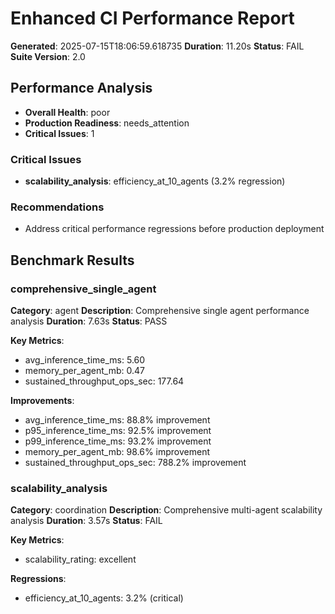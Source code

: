 # Enhanced CI Performance Report

**Generated**: 2025-07-15T18:06:59.618735
**Duration**: 11.20s
**Status**: FAIL
**Suite Version**: 2.0

## Performance Analysis

- **Overall Health**: poor
- **Production Readiness**: needs_attention
- **Critical Issues**: 1

### Critical Issues

- **scalability_analysis**: efficiency_at_10_agents (3.2% regression)

### Recommendations

- Address critical performance regressions before production deployment

## Benchmark Results

### comprehensive_single_agent

**Category**: agent
**Description**: Comprehensive single agent performance analysis
**Duration**: 7.63s
**Status**: PASS

**Key Metrics**:

- avg_inference_time_ms: 5.60
- memory_per_agent_mb: 0.47
- sustained_throughput_ops_sec: 177.64

**Improvements**:

- avg_inference_time_ms: 88.8% improvement
- p95_inference_time_ms: 92.5% improvement
- p99_inference_time_ms: 93.2% improvement
- memory_per_agent_mb: 98.6% improvement
- sustained_throughput_ops_sec: 788.2% improvement

### scalability_analysis

**Category**: coordination
**Description**: Comprehensive multi-agent scalability analysis
**Duration**: 3.57s
**Status**: FAIL

**Key Metrics**:

- scalability_rating: excellent

**Regressions**:

- efficiency_at_10_agents: 3.2% (critical)
